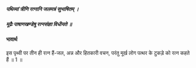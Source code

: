 ##### पथिव्यां त्रीणि रत्नानि जलमन्नं सुभाषितम् ।
##### मूढैः पाषाणखण्डेषु रत्नसंज्ञा विधीयते ॥

#### भावार्थ

इस पृथ्वी पर तीन ही रत्न हैं-जल, अन्न और हितकारी वचन, परंतु मूर्ख लोग पत्थर के टुकड़े को रत्न कहते हैं ॥ 1 ॥